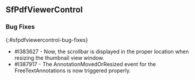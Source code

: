 ## SfPdfViewerControl

### Bug Fixes
{:#sfpdfviewercontrol-bug-fixes}

* \#I383627  - Now, the scrollbar is displayed in the proper location when resizing the thumbnail view window.
* \#I387917  - The AnnotationMovedOrResized event for the FreeTextAnnotations is now triggered properly.
